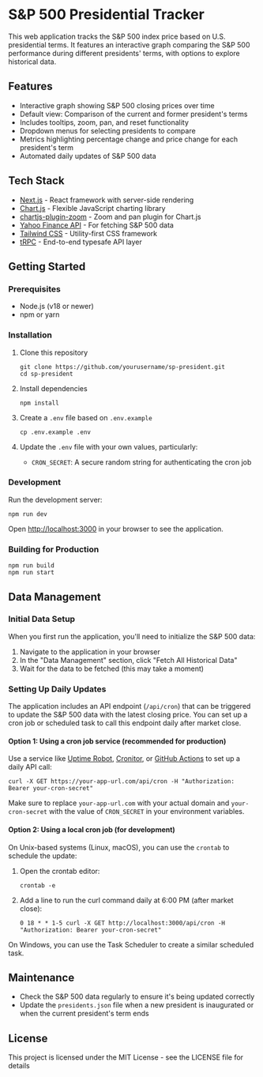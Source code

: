 # S&P 500 Presidential Tracker

This web application tracks the S&P 500 index price based on U.S. presidential terms. It features an interactive graph comparing the S&P 500 performance during different presidents' terms, with options to explore historical data.

## Features

- Interactive graph showing S&P 500 closing prices over time
- Default view: Comparison of the current and former president's terms
- Includes tooltips, zoom, pan, and reset functionality
- Dropdown menus for selecting presidents to compare
- Metrics highlighting percentage change and price change for each president's term
- Automated daily updates of S&P 500 data

## Tech Stack

- [Next.js](https://nextjs.org/) - React framework with server-side rendering
- [Chart.js](https://www.chartjs.org/) - Flexible JavaScript charting library
- [chartjs-plugin-zoom](https://github.com/chartjs/chartjs-plugin-zoom) - Zoom and pan plugin for Chart.js
- [Yahoo Finance API](https://github.com/gadicc/node-yahoo-finance2) - For fetching S&P 500 data
- [Tailwind CSS](https://tailwindcss.com/) - Utility-first CSS framework
- [tRPC](https://trpc.io/) - End-to-end typesafe API layer

## Getting Started

### Prerequisites

- Node.js (v18 or newer)
- npm or yarn

### Installation

1. Clone this repository
   ```
   git clone https://github.com/yourusername/sp-president.git
   cd sp-president
   ```

2. Install dependencies
   ```
   npm install
   ```

3. Create a `.env` file based on `.env.example`
   ```
   cp .env.example .env
   ```

4. Update the `.env` file with your own values, particularly:
   - `CRON_SECRET`: A secure random string for authenticating the cron job

### Development

Run the development server:
```
npm run dev
```

Open [http://localhost:3000](http://localhost:3000) in your browser to see the application.

### Building for Production

```
npm run build
npm run start
```

## Data Management

### Initial Data Setup

When you first run the application, you'll need to initialize the S&P 500 data:

1. Navigate to the application in your browser
2. In the "Data Management" section, click "Fetch All Historical Data"
3. Wait for the data to be fetched (this may take a moment)

### Setting Up Daily Updates

The application includes an API endpoint (`/api/cron`) that can be triggered to update the S&P 500 data with the latest closing price. You can set up a cron job or scheduled task to call this endpoint daily after market close.

#### Option 1: Using a cron job service (recommended for production)

Use a service like [Uptime Robot](https://uptimerobot.com/), [Cronitor](https://cronitor.io/), or [GitHub Actions](https://github.com/features/actions) to set up a daily API call:

```
curl -X GET https://your-app-url.com/api/cron -H "Authorization: Bearer your-cron-secret"
```

Make sure to replace `your-app-url.com` with your actual domain and `your-cron-secret` with the value of `CRON_SECRET` in your environment variables.

#### Option 2: Using a local cron job (for development)

On Unix-based systems (Linux, macOS), you can use the `crontab` to schedule the update:

1. Open the crontab editor:
   ```
   crontab -e
   ```

2. Add a line to run the curl command daily at 6:00 PM (after market close):
   ```
   0 18 * * 1-5 curl -X GET http://localhost:3000/api/cron -H "Authorization: Bearer your-cron-secret"
   ```

On Windows, you can use the Task Scheduler to create a similar scheduled task.

## Maintenance

- Check the S&P 500 data regularly to ensure it's being updated correctly
- Update the `presidents.json` file when a new president is inaugurated or when the current president's term ends

## License

This project is licensed under the MIT License - see the LICENSE file for details
